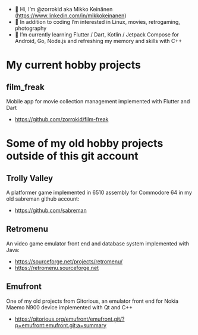 - 👋 Hi, I’m @zorrokid aka Mikko Keinänen (https://www.linkedin.com/in/mikkokeinanen)
- 👀 In addition to coding I’m interested in Linux, movies, retrogaming, photography
- 🌱 I’m currently learning Flutter / Dart, Kotlin / Jetpack Compose for Android, Go, Node.js and refreshing my memory and skills with C++

# My current hobby projects

## film_freak

Mobile app for movie collection management implemented with Flutter and Dart
- https://github.com/zorrokid/film-freak

# Some of my old hobby projects outside of this git account

## Trolly Valley 

A platformer game implemented in 6510 assembly for Commodore 64 in my old sabreman github account:
- https://github.com/sabreman

## Retromenu

An video game emulator front end and database system implemented with Java:
- https://sourceforge.net/projects/retromenu/ 
- https://retromenu.sourceforge.net
    
## Emufront
One of my old projects from Gitorious, an emulator front end for Nokia Maemo N900 device implemented with Qt and C++
- https://gitorious.org/emufront/emufront.git/?p=emufront:emufront.git;a=summary

<!---
zorrokid/zorrokid is a ✨ special ✨ repository because its `README.md` (this file) appears on your GitHub profile.
You can click the Preview link to take a look at your changes.
--->
